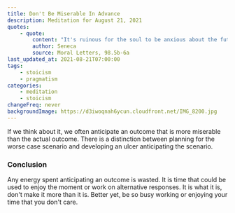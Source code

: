 ```yaml
---
title: Don't Be Miserable In Advance
description: Meditation for August 21, 2021
quotes:
    - quote:
        content: "It's ruinous for the soul to be anxious about the future and miserable in advance of misery, engulfed by anxiety that the things it desires might remain its own until the very end. For such a soul will never be at rest - by longing for things to come it will lose the ability to enjoy present things."
        author: Seneca
        source: Moral Letters, 98.5b-6a
last_updated_at: 2021-08-21T07:00:00
tags:
    - stoicism
    - pragmatism
categories:
    - meditation
    - stoicism
changeFreq: never
backgroundImage: https://d3iwoqnah6ycun.cloudfront.net/IMG_8200.jpg
---
```


If we think about it, we often anticipate an outcome that is more miserable than the actual outcome. There is a 
distinction between planning for the worse case scenario and developing an ulcer anticipating the scenario.

### Conclusion

Any energy spent anticipating an outcome is wasted. It is time that could be used to enjoy the moment or work on 
alternative responses. It is what it is, don't make it more than it is. Better yet, be so busy working or enjoying your
time that you don't care.
